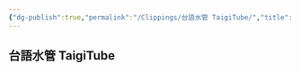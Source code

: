 ```yaml
---
{"dg-publish":true,"permalink":"/Clippings/台語水管 TaigiTube/","title":"台語水管 TaigiTube","tags":["#clippings","#Taigi","#🎞️Video"],"noteIcon":"3","updated":"2025-05-15T17:53:23.000+08:00"}
---
```


## 台語水管 TaigiTube